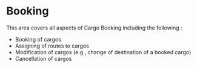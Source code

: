 # Booking 
This area covers all aspects of Cargo Booking including the following : 
- Booking of cargos
- Assigning of routes to cargos
- Modification of cargos (e.g., change of destination of a booked cargo)
- Cancellation of cargos